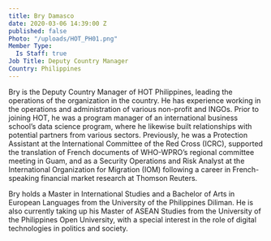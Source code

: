 ```yaml
---
title: Bry Damasco
date: 2020-03-06 14:39:00 Z
published: false
Photo: "/uploads/HOT_PH01.png"
Member Type:
  Is Staff: true
Job Title: Deputy Country Manager
Country: Philippines
---
```


Bry is the Deputy Country Manager of HOT Philippines, leading the operations of the organization in the country. He has experience working in the operations and administration of various non-profit and INGOs. Prior to joining HOT, he was a program manager of an international business school’s data science program, where he likewise built relationships with potential partners from various sectors. Previously, he was a Protection Assistant at the International Committee of the Red Cross (ICRC), supported the translation of French documents of WHO-WPRO’s regional committee meeting in Guam, and as a Security Operations and Risk Analyst at the International Organization for Migration (IOM) following a career in French-speaking financial market research at Thomson Reuters.

Bry holds a Master in International Studies and a Bachelor of Arts in European Languages from the University of the Philippines Diliman. He is also currently taking up his Master of ASEAN Studies from the University of the Philippines Open University, with a special interest in the role of digital technologies in politics and society.